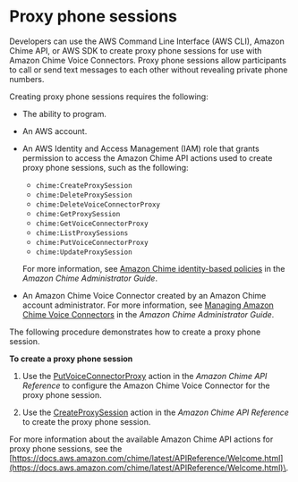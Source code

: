 # Proxy phone sessions<a name="proxy-phone-sessions"></a>

Developers can use the AWS Command Line Interface \(AWS CLI\), Amazon Chime API, or AWS SDK to create proxy phone sessions for use with Amazon Chime Voice Connectors\. Proxy phone sessions allow participants to call or send text messages to each other without revealing private phone numbers\.

Creating proxy phone sessions requires the following:
+ The ability to program\.
+ An AWS account\.
+ An AWS Identity and Access Management \(IAM\) role that grants permission to access the Amazon Chime API actions used to create proxy phone sessions, such as the following:
  + `chime:CreateProxySession`
  + `chime:DeleteProxySession`
  + `chime:DeleteVoiceConnectorProxy`
  + `chime:GetProxySession`
  + `chime:GetVoiceConnectorProxy`
  + `chime:ListProxySessions`
  + `chime:PutVoiceConnectorProxy`
  + `chime:UpdateProxySession`

  For more information, see [Amazon Chime identity\-based policies](https://docs.aws.amazon.com/chime/latest/ag/security_iam_service-with-iam.html#security_iam_service-with-iam-id-based-policies) in the *Amazon Chime Administrator Guide*\.
+ An Amazon Chime Voice Connector created by an Amazon Chime account administrator\. For more information, see [Managing Amazon Chime Voice Connectors](https://docs.aws.amazon.com/chime/latest/ag/voice-connectors.html) in the *Amazon Chime Administrator Guide*\.

The following procedure demonstrates how to create a proxy phone session\.

**To create a proxy phone session**

1. Use the [PutVoiceConnectorProxy](https://docs.aws.amazon.com/chime/latest/APIReference/API_PutVoiceConnectorProxy.html) action in the *Amazon Chime API Reference* to configure the Amazon Chime Voice Connector for the proxy phone session\.

1. Use the [CreateProxySession](https://docs.aws.amazon.com/chime/latest/APIReference/API_CreateProxySession.html) action in the *Amazon Chime API Reference* to create the proxy phone session\.

For more information about the available Amazon Chime API actions for proxy phone sessions, see the [https://docs.aws.amazon.com/chime/latest/APIReference/Welcome.html](https://docs.aws.amazon.com/chime/latest/APIReference/Welcome.html)\.